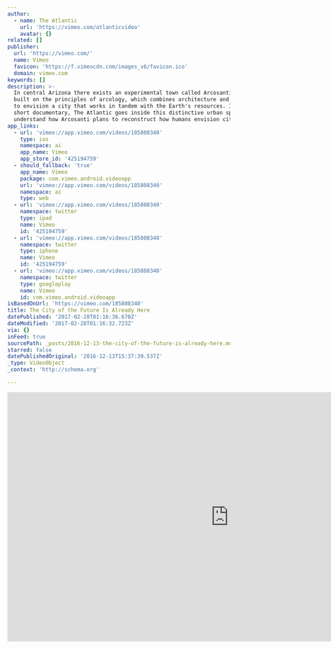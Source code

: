 ```yaml
---
author:
  - name: The Atlantic
    url: 'https://vimeo.com/atlanticvideo'
    avatar: {}
related: []
publisher:
  url: 'https://vimeo.com/'
  name: Vimeo
  favicon: 'https://f.vimeocdn.com/images_v6/favicon.ico'
  domain: vimeo.com
keywords: []
description: >-
  In central Arizona there exists an experimental town called Arcosanti. It's
  built on the principles of arcology, which combines architecture and ecology
  to envision a city that works in tandem with the Earth's resources. In this
  short documentary, The Atlantic goes inside this distinctive urban space to
  understand how Arcosanti plans to reconstruct how humans envision cities.
app_links:
  - url: 'vimeo://app.vimeo.com/videos/185808340'
    type: ios
    namespace: ai
    app_name: Vimeo
    app_store_id: '425194759'
  - should_fallback: 'true'
    app_name: Vimeo
    package: com.vimeo.android.videoapp
    url: 'vimeo://app.vimeo.com/videos/185808340'
    namespace: ai
    type: web
  - url: 'vimeo://app.vimeo.com/videos/185808340'
    namespace: twitter
    type: ipad
    name: Vimeo
    id: '425194759'
  - url: 'vimeo://app.vimeo.com/videos/185808340'
    namespace: twitter
    type: iphone
    name: Vimeo
    id: '425194759'
  - url: 'vimeo://app.vimeo.com/videos/185808340'
    namespace: twitter
    type: googleplay
    name: Vimeo
    id: com.vimeo.android.videoapp
isBasedOnUrl: 'https://vimeo.com/185808340'
title: The City of the Future Is Already Here
datePublished: '2017-02-28T01:16:36.670Z'
dateModified: '2017-02-28T01:16:32.723Z'
via: {}
inFeed: true
sourcePath: _posts/2016-12-13-the-city-of-the-future-is-already-here.md
starred: false
datePublishedOriginal: '2016-12-13T15:37:39.537Z'
_type: VideoObject
_context: 'http://schema.org'

---
```

<iframe src="https://cdn.embedly.com/widgets/media.html?src=https%3A%2F%2Fplayer.vimeo.com%2Fvideo%2F185808340&amp;url=https%3A%2F%2Fvimeo.com%2F185808340&amp;image=https%3A%2F%2Fi.vimeocdn.com%2Fvideo%2F595724443_1280.jpg&amp;key=b7d04c9b404c499eba89ee7072e1c4f7&amp;type=text%2Fhtml&amp;schema=vimeo" width="1000" height="563" scrolling="no" frameborder="0" allowfullscreen="" style=""></iframe>